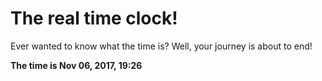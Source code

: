 # The real time clock!

Ever wanted to know what the time is? Well, your journey is about to end!

**The time is Nov 06, 2017, 19:26**
